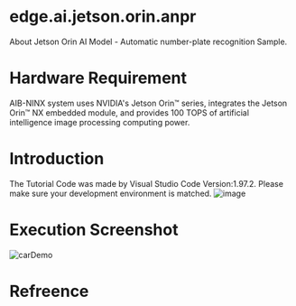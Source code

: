# edge.ai.jetson.orin.anpr
About Jetson Orin AI Model - Automatic number-plate recognition Sample.
# Hardware Requirement
AIB-NINX system uses NVIDIA's Jetson Orin™ series, integrates the Jetson Orin™ NX embedded module, and provides 100 TOPS of artificial intelligence image processing computing power.
# Introduction
The Tutorial Code was made by Visual Studio Code Version:1.97.2. Please make sure your development environment is matched.
![image](https://github.com/user-attachments/assets/f98240ab-ebd6-4a4a-b7e1-8de8cac322de)
# Execution Screenshot
![carDemo](https://github.com/user-attachments/assets/9766cea0-1aeb-4912-be29-b912ad4ef8d6)
# Refreence

